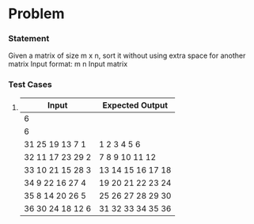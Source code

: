 # Problem

### Statement
Given a matrix of size m x n, sort it without using extra space for another matrix
Input format:
m
n
Input matrix

### Test Cases
1.  |       Input	     |  Expected Output   |
    |--------------------|--------------------|
    |          6         |                    |
    |          6         |                    |
    |  31 25 19 13 7 1   |  1 2 3 4 5 6       |
    |  32 11 17 23 29 2  |  7 8 9 10 11 12    |
    |  33 10 21 15 28 3  |  13 14 15 16 17 18 |
    |  34 9 22 16 27 4   |  19 20 21 22 23 24 |
    |  35 8 14 20 26 5   |  25 26 27 28 29 30 |
    |  36 30 24 18 12 6  |  31 32 33 34 35 36 |
